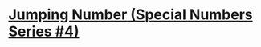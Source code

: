 # [Jumping Number (Special Numbers Series #4)](https://www.codewars.com/kata/jumping-number-special-numbers-series-number-4/)
